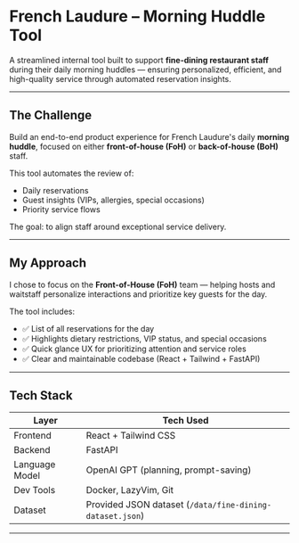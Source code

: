 # French Laudure – Morning Huddle Tool

A streamlined internal tool built to support **fine-dining restaurant staff** during their daily morning huddles — ensuring personalized, efficient, and high-quality service through automated reservation insights.

---

## The Challenge

Build an end-to-end product experience for French Laudure's daily **morning huddle**, focused on either **front-of-house (FoH)** or **back-of-house (BoH)** staff.

This tool automates the review of:

- Daily reservations
- Guest insights (VIPs, allergies, special occasions)
- Priority service flows

The goal: to align staff around exceptional service delivery.

---

## My Approach

I chose to focus on the **Front-of-House (FoH)** team — helping hosts and waitstaff personalize interactions and prioritize key guests for the day.

The tool includes:

- ✅ List of all reservations for the day
- ✅ Highlights dietary restrictions, VIP status, and special occasions
- ✅ Quick glance UX for prioritizing attention and service roles
- ✅ Clear and maintainable codebase (React + Tailwind + FastAPI)

---

## Tech Stack

| Layer         | Tech Used            |
|---------------|----------------------|
| Frontend      | React + Tailwind CSS |
| Backend       | FastAPI              |
| Language Model| OpenAI GPT (planning, prompt-saving) |
| Dev Tools     | Docker, LazyVim, Git |
| Dataset       | Provided JSON dataset (`/data/fine-dining-dataset.json`) |

---

